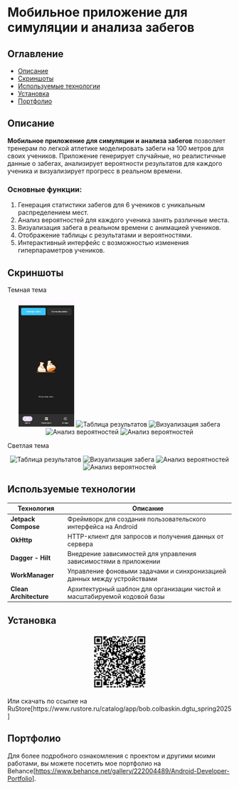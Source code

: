# Мобильное приложение для симуляции и анализа забегов

## Оглавление
- [Описание](#описание)
- [Скриншоты](#скриншоты)
- [Используемые технологии](#используемые-технологии)
- [Установка](#установка)
- [Портфолио](#портфолио)

## Описание
**Мобильное приложение для симуляции и анализа забегов** позволяет тренерам по легкой атлетике моделировать забеги на 100 метров для своих учеников. Приложение генерирует случайные, но реалистичные данные о забегах, анализирует вероятности результатов для каждого ученика и визуализирует прогресс в реальном времени.

### Основные функции:
1. Генерация статистики забегов для 6 учеников с уникальным распределением мест.
2. Анализ вероятностей для каждого ученика занять различные места.
3. Визуализация забега в реальном времени с анимацией учеников.
4. Отображение таблицы с результатами и вероятностями.
5. Интерактивный интерфейс с возможностью изменения гиперпараметров учеников.

## Скриншоты
Темная тема
<p align="center">
  <img src="screenshots/1.jpg" alt="Главный экран - Симуляция забега" width="125" />
  <img src="screenshots/2-dark.jpg.jpg" alt="Таблица результатов" width="125" />
  <img src="screenshots/3-dark.jpg.jpg" alt="Визуализация забега" width="125" />
  <img src="screenshots/4-dark.jpg.jpg" alt="Анализ вероятностей" width="125" />
  <img src="screenshots/5-dark.jpg.jpg" alt="Анализ вероятностей" width="125" />
</p>

Светлая тема
<p align="center">
  <img src="screenshots/2-дшпре.jpg.jpg" alt="Таблица результатов" width="125" />
  <img src="screenshots/3-дшпре.jpg.jpg" alt="Визуализация забега" width="125" />
  <img src="screenshots/4-дшпре.jpg.jpg" alt="Анализ вероятностей" width="125" />
  <img src="screenshots/5-дшпре.jpg.jpg" alt="Анализ вероятностей" width="125" />
</p>

## Используемые технологии
| Технология                         | Описание                                                                                          |
|------------------------------------|---------------------------------------------------------------------------------------------------|
| **Jetpack Compose**                | Фреймворк для создания пользовательского интерфейса на Android                                     | |
| **OkHttp**                         | HTTP-клиент для запросов и получения данных от сервера                                            |
| **Dagger - Hilt**                  | Внедрение зависимостей для управления зависимостями в приложении                                   |
| **WorkManager**                    | Управление фоновыми задачами и синхронизацией данных между устройствами                          |
| **Clean Architecture**             | Архитектурный шаблон для организации чистой и масштабируемой кодовой базы                        |

## Установка
<p align="center"> <img src="screenshots/qr.png" alt="Главный экран - Симуляция забега" width="125" /> </p>
Или скачать по ссылке на RuStore[https://www.rustore.ru/catalog/app/bob.colbaskin.dgtu_spring2025]

## Портфолио
Для более подробного ознакомления с проектом и другими моими работами, вы можете посетить мое портфолио на Behance[https://www.behance.net/gallery/222004489/Android-Developer-Portfolio].